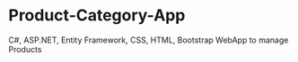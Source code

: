 # Product-Category-App
C#, ASP.NET, Entity Framework, CSS, HTML, Bootstrap WebApp to manage Products
